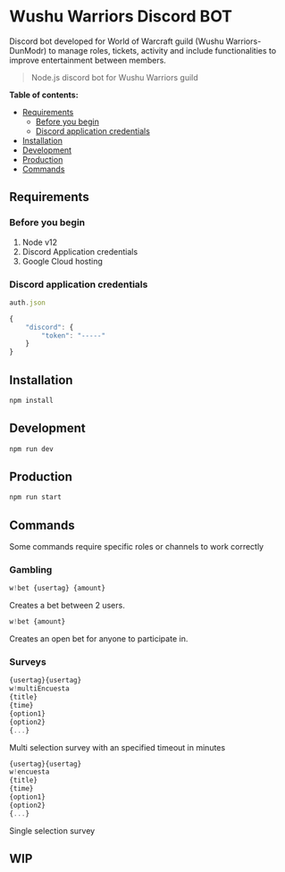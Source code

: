 
# Wushu Warriors Discord BOT
Discord bot developed for World of Warcraft guild (Wushu Warriors-DunModr) to manage roles, tickets, activity and include functionalities to improve entertainment between members.

> Node.js discord bot for Wushu Warriors guild



**Table of contents:**


* [Requirements](#requirements)
  * [Before you begin](#before-you-begin)
  * [Discord application credentials](#discord-application-credentials)
* [Installation](#installation)
* [Development](#development)
* [Production](#production)
* [Commands](#commands)

## Requirements

### Before you begin
1.  Node v12
2. Discord Application credentials
3.  Google Cloud hosting

### Discord application credentials

```javascript
auth.json

{
	"discord": {
		"token": "-----"
	}
}
```

## Installation
```bash
npm install
```
## Development
```bash
npm run dev
```
## Production
```bash
npm run start
```
## Commands
Some commands require specific roles or channels to work correctly
### Gambling
```javascript
w!bet {usertag} {amount}
```
Creates a bet between 2 users.
```javascript
w!bet {amount}
```
 Creates an open bet for anyone to participate in.
### Surveys
```javascript
{usertag}{usertag}
w!multiEncuesta
{title}
{time}
{option1}
{option2}
{...}
```
Multi selection survey with an specified timeout in minutes
```javascript
{usertag}{usertag}
w!encuesta
{title}
{time}
{option1}
{option2}
{...}
```
Single selection survey

## WIP
